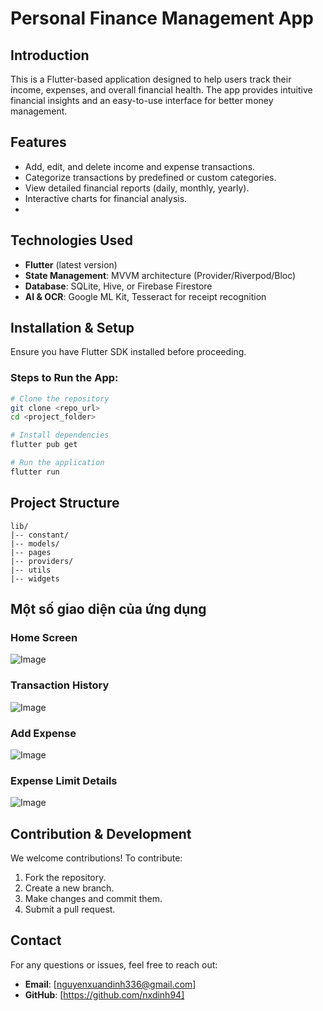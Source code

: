 # Personal Finance Management App

## Introduction
This is a Flutter-based application designed to help users track their income, expenses, and overall financial health. The app provides intuitive financial insights and an easy-to-use interface for better money management.

## Features
- Add, edit, and delete income and expense transactions.
- Categorize transactions by predefined or custom categories.
- View detailed financial reports (daily, monthly, yearly).
- Interactive charts for financial analysis.
- 
## Technologies Used
- **Flutter** (latest version)
- **State Management**: MVVM architecture (Provider/Riverpod/Bloc)
- **Database**: SQLite, Hive, or Firebase Firestore
- **AI & OCR**: Google ML Kit, Tesseract for receipt recognition

## Installation & Setup
Ensure you have Flutter SDK installed before proceeding.

### Steps to Run the App:
```sh
# Clone the repository
git clone <repo_url>
cd <project_folder>

# Install dependencies
flutter pub get

# Run the application
flutter run
```

## Project Structure
```
lib/
|-- constant/      
|-- models/    
|-- pages
|-- providers/   
|-- utils
|-- widgets  
```

## Một số giao diện của ứng dụng
### Home Screen
![Image](https://private-user-images.githubusercontent.com/115705231/424798622-12d95a73-18f2-4309-b364-43884af8a818.jpg?jwt=eyJhbGciOiJIUzI1NiIsInR5cCI6IkpXVCJ9.eyJpc3MiOiJnaXRodWIuY29tIiwiYXVkIjoicmF3LmdpdGh1YnVzZXJjb250ZW50LmNvbSIsImtleSI6ImtleTUiLCJleHAiOjE3NDI0MzkxOTIsIm5iZiI6MTc0MjQzODg5MiwicGF0aCI6Ii8xMTU3MDUyMzEvNDI0Nzk4NjIyLTEyZDk1YTczLTE4ZjItNDMwOS1iMzY0LTQzODg0YWY4YTgxOC5qcGc_WC1BbXotQWxnb3JpdGhtPUFXUzQtSE1BQy1TSEEyNTYmWC1BbXotQ3JlZGVudGlhbD1BS0lBVkNPRFlMU0E1M1BRSzRaQSUyRjIwMjUwMzIwJTJGdXMtZWFzdC0xJTJGczMlMkZhd3M0X3JlcXVlc3QmWC1BbXotRGF0ZT0yMDI1MDMyMFQwMjQ4MTJaJlgtQW16LUV4cGlyZXM9MzAwJlgtQW16LVNpZ25hdHVyZT1lZjI3NzAzYTFlNTVjOTExMDE4ZjM5NDk3ZDFhNmQ0ZDQyYTJlOTM4NGU4MTJjYmU5Y2JiZGQwNGRmOGI5ZmNlJlgtQW16LVNpZ25lZEhlYWRlcnM9aG9zdCJ9.NevWF4c6hrQWGNQaDrWiVY82fYLodUqyOH8vtclS2MU)
### Transaction History
![Image](https://private-user-images.githubusercontent.com/115705231/424798203-b5aa6586-c240-4cfb-a816-99f931e0b7df.jpg?jwt=eyJhbGciOiJIUzI1NiIsInR5cCI6IkpXVCJ9.eyJpc3MiOiJnaXRodWIuY29tIiwiYXVkIjoicmF3LmdpdGh1YnVzZXJjb250ZW50LmNvbSIsImtleSI6ImtleTUiLCJleHAiOjE3NDI0MzkxOTIsIm5iZiI6MTc0MjQzODg5MiwicGF0aCI6Ii8xMTU3MDUyMzEvNDI0Nzk4MjAzLWI1YWE2NTg2LWMyNDAtNGNmYi1hODE2LTk5ZjkzMWUwYjdkZi5qcGc_WC1BbXotQWxnb3JpdGhtPUFXUzQtSE1BQy1TSEEyNTYmWC1BbXotQ3JlZGVudGlhbD1BS0lBVkNPRFlMU0E1M1BRSzRaQSUyRjIwMjUwMzIwJTJGdXMtZWFzdC0xJTJGczMlMkZhd3M0X3JlcXVlc3QmWC1BbXotRGF0ZT0yMDI1MDMyMFQwMjQ4MTJaJlgtQW16LUV4cGlyZXM9MzAwJlgtQW16LVNpZ25hdHVyZT1hN2ViODNiNjQ4ZDAxNGI0NWNkYzFjZDBmMmI1MjJhZmQ4NzA5MzU5NDdhOWFhOTBiM2Q2YjhiNTRhOGZkMWQxJlgtQW16LVNpZ25lZEhlYWRlcnM9aG9zdCJ9.NFSiXst6-MpPIM4qj9eQwPIU81fwUl5ILn76FqemmD4)
### Add Expense
![Image](https://private-user-images.githubusercontent.com/115705231/424798439-82202f3a-7426-4f94-8f5c-9208e219c449.jpg?jwt=eyJhbGciOiJIUzI1NiIsInR5cCI6IkpXVCJ9.eyJpc3MiOiJnaXRodWIuY29tIiwiYXVkIjoicmF3LmdpdGh1YnVzZXJjb250ZW50LmNvbSIsImtleSI6ImtleTUiLCJleHAiOjE3NDI0MzkxOTIsIm5iZiI6MTc0MjQzODg5MiwicGF0aCI6Ii8xMTU3MDUyMzEvNDI0Nzk4NDM5LTgyMjAyZjNhLTc0MjYtNGY5NC04ZjVjLTkyMDhlMjE5YzQ0OS5qcGc_WC1BbXotQWxnb3JpdGhtPUFXUzQtSE1BQy1TSEEyNTYmWC1BbXotQ3JlZGVudGlhbD1BS0lBVkNPRFlMU0E1M1BRSzRaQSUyRjIwMjUwMzIwJTJGdXMtZWFzdC0xJTJGczMlMkZhd3M0X3JlcXVlc3QmWC1BbXotRGF0ZT0yMDI1MDMyMFQwMjQ4MTJaJlgtQW16LUV4cGlyZXM9MzAwJlgtQW16LVNpZ25hdHVyZT1iZDJkZDM5NjNhYzcyODQ3Y2MzMzk2OWI4MGM0NjExYTE5M2NlZDZmODFjNjQ1MWQzY2ZlMGIxYjNjNDQzZmIxJlgtQW16LVNpZ25lZEhlYWRlcnM9aG9zdCJ9.aJMcso5MGfajprnABpZTfzSeC6hHOUGXMCQCvuBxXhs)
### Expense Limit Details
![Image](https://private-user-images.githubusercontent.com/115705231/424798501-70bb2ca9-24bb-448c-810c-50a2f1257364.jpg?jwt=eyJhbGciOiJIUzI1NiIsInR5cCI6IkpXVCJ9.eyJpc3MiOiJnaXRodWIuY29tIiwiYXVkIjoicmF3LmdpdGh1YnVzZXJjb250ZW50LmNvbSIsImtleSI6ImtleTUiLCJleHAiOjE3NDI0Mzk0MzUsIm5iZiI6MTc0MjQzOTEzNSwicGF0aCI6Ii8xMTU3MDUyMzEvNDI0Nzk4NTAxLTcwYmIyY2E5LTI0YmItNDQ4Yy04MTBjLTUwYTJmMTI1NzM2NC5qcGc_WC1BbXotQWxnb3JpdGhtPUFXUzQtSE1BQy1TSEEyNTYmWC1BbXotQ3JlZGVudGlhbD1BS0lBVkNPRFlMU0E1M1BRSzRaQSUyRjIwMjUwMzIwJTJGdXMtZWFzdC0xJTJGczMlMkZhd3M0X3JlcXVlc3QmWC1BbXotRGF0ZT0yMDI1MDMyMFQwMjUyMTVaJlgtQW16LUV4cGlyZXM9MzAwJlgtQW16LVNpZ25hdHVyZT1iNzNhODAxNGVlNGY1NjIzNGI1YWUxOWYwYWU4YzJiM2Y4MWMzZGQ5YTY5N2RhMDBmMGE5Mjg0YTM1OTViM2U4JlgtQW16LVNpZ25lZEhlYWRlcnM9aG9zdCJ9.9dY4Qp3USRbY5odqt_8lVTcWcwBKRFvIc6Q2PykbcpQ)

## Contribution & Development
We welcome contributions! To contribute:
1. Fork the repository.
2. Create a new branch.
3. Make changes and commit them.
4. Submit a pull request.

## Contact
For any questions or issues, feel free to reach out:
- **Email**: [nguyenxuandinh336@gmail.com]
- **GitHub**: [https://github.com/nxdinh94]

